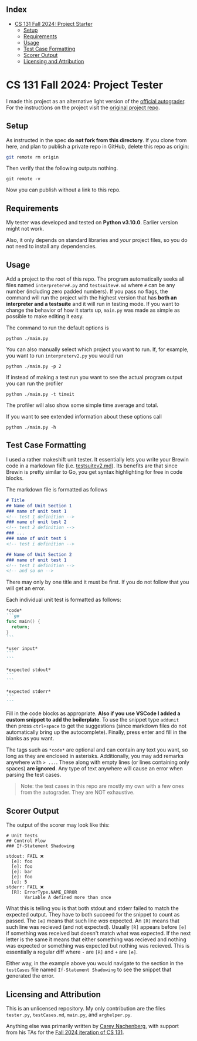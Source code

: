 Index
-
- [CS 131 Fall 2024: Project Starter](#cs-131-fall-2024-project-starter)
  - [Setup](#setup)
  - [Requirements](#requirements)
  - [Usage](#usage)
  - [Test Case Formatting](#test-case-formatting)
  - [Scorer Output](#scorer-output)
  - [Licensing and Attribution](#licensing-and-attribution)

# CS 131 Fall 2024: Project Tester

I made this project as an alternative light version of the [official autograder](https://github.com/UCLA-CS-131/fall-24-project-starter). For the instructions on the project visit the [original project repo](https://github.com/UCLA-CS-131/fall-24-autograder).

## Setup

As instructed in the spec **do not fork from this directory**. If you clone from here, and plan to publish a private repo in GitHub, delete this repo as origin:
```sh
git remote rm origin
```
Then verify that the following outputs nothing.
```
git remote -v
```
Now you can publish without a link to this repo.

## Requirements
My tester was developed and tested on **Python v3.10.0**. Earlier version might not work.

Also, it only depends on standard libraries and _your_ project files, so you do not need to install any dependencies.

## Usage
Add a project to the root of this repo. The program automatically seeks all files named `interpreterv#.py` and `testsuitev#.md` where `#` can be any number (including zero padded numbers). If you pass no flags, the command will run the project with the highest version that has **both an interpreter and a testsuite** and it will run in testing mode. If you want to change the behavior of how it starts up, `main.py` was made as simple as possible to make editing it easy.

The command to run the default options is
```
python ./main.py
```

You can also manually select which project you want to run. If, for example, you want to run `interpreterv2.py` you would run
```
python ./main.py -p 2
```
If instead of making a test run you want to see the actual program output you can run the profiler
```
python ./main.py -t timeit
```
The profiler will also show some simple time average and total.

If you want to see extended information about these options call
```
python ./main.py -h
```

## Test Case Formatting
I used a rather makeshift unit tester. It essentially lets you write your Brewin code in a markdown file (i.e. [testsuitev2.md](./testsuitev2.md)). Its benefits are that since Brewin is pretty similar to Go, you get syntax highlighting for free in code blocks.

The markdown file is formatted as follows
```md
# Title
## Name of Unit Section 1
### name of unit test 1
<!-- test 1 definition -->
### name of unit test 2
<!-- test 2 definition -->
### ...
### name of unit test i
<!-- test i definition -->

## Name of Unit Section 2
### name of unit test 1
<!-- test 1 definition -->
<!-- and so on -->
```

There may only by one title and it must be first. If you do not follow that you will get an error.

Each individual unit test is formatted as follows:
````md
*code*
```go
func main() {
  return;
}
```

*user input*
```
```

*expected stdout*
```
```

*expected stderr*
```
```
````

Fill in the code blocks as appropriate. **Also if you use VSCode I added a custom snippet to add the boilerplate**. To use the snippet type `addunit` then press `ctrl+space` to get the suggestions (since markdown files do not automatically bring up the autocomplete). Finally, press enter and fill in the blanks as you want.

The tags such as `*code*` are optional and can contain any text you want, so long as they are enclosed in asterisks. Additionally, you may add remarks anywhere with `> ...`. These along with empty lines (or lines containing only spaces) **are ignored**. Any type of text anywhere will cause an error when parsing the test cases.

> Note: the test cases in this repo are mostly my own with a few ones from the autograder. They are NOT exhaustive.

## Scorer Output
The output of the scorer may look like this:
```
# Unit Tests
## Control Flow
### If-Statement Shadowing

stdout: FAIL ❌
  [e]: foo
  [e]: foo
  [e]: bar
  [e]: foo
  [e]: 5
stderr: FAIL ❌
  [R]: ErrorType.NAME_ERROR
       Variable A defined more than once
```
What this is telling you is that both stdout and stderr failed to match the expected output. They have to both succeed for the snippet to count as passed. The `[e]` means that such line _was_ expected. An `[R]` means that such line was recieved (and not expected). Usually `[R]` appears before `[e]` if something was received but doesn't match what was expected. If the next letter is the same it means that either something was recieved and nothing was expected or something was expected but nothing was recieved. This is essentially a regular diff where `-` are `[R]` and `+` are `[e]`.

Either way, in the example above you would navigate to the section in the `testCases` file named `If-Statement Shadowing` to see the snippet that generated the error.

## Licensing and Attribution

This is an unlicensed repository. My only contribution are the files `tester.py`, `testCases.md`, `main.py`, and `arghelper.py`.

Anything else was primarily written by [Carey Nachenberg](http://careynachenberg.weebly.com/), with support from his TAs for the [Fall 2024 iteration of CS 131](https://ucla-cs-131.github.io/fall-24-website/).
